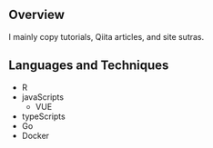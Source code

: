 ## Overview
I mainly copy tutorials, Qiita articles, and site sutras.

## Languages and Techniques 
- R
- javaScripts
  - VUE
- typeScripts
- Go
- Docker



